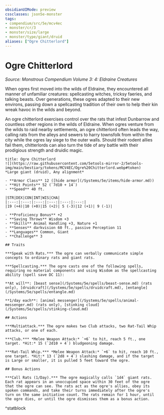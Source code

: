 ```yaml
---
obsidianUIMode: preview
cssclasses: json5e-monster
tags:
- compendium/src/5e/mcv4ec
- monster/cr/3
- monster/size/large
- monster/type/giant/druid
aliases: ["Ogre Chitterlord"]
---
```

# Ogre Chitterlord
*Source: Monstrous Compendium Volume 3: 4: Eldraine Creatures*  

When ogres first moved into the wilds of Eldraine, they encountered all manner of unfamiliar creatures: spellcasting witches, tricksy faeries, and talking beasts. Over generations, these ogres adapted to their new environs, passing down a spellcasting tradition of their own to help their kin wreak havoc in the wilds and beyond.

An ogre chitterlord exercises control over the rats that infest Dunbarrow and countless other regions in the wilds of Eldraine. When ogres venture from the wilds to raid nearby settlements, an ogre chitterlord often leads the way, calling rats from the alleys and sewers to harry townsfolk from within the city while the ogres lay siege to the outer walls. Should their rodent allies fail them, chitterlords can also turn the tide of any battle with their prodigious strength and druidic magic.

```ad-statblock
title: Ogre Chitterlord
![](https://raw.githubusercontent.com/5etools-mirror-2/5etools-img/main/bestiary/tokens/MCV4EC/Ogre%20Chitterlord.webp#token)
*Large giant (druid), Any alignment*

- **Armor Class** 12 ([hide armor](/Systems/5e/items/hide-armor.md))
- **Hit Points** 52 (`7d10 + 14`)
- **Speed** 40 ft.

|STR|DEX|CON|INT|WIS|CHA|
|:---:|:---:|:---:|:---:|:---:|:---:|
|19 (+4)|10 (+0)|15 (+2)| 5 (-3)|12 (+1)| 9 (-1)|

- **Proficiency Bonus** +2
- **Saving Throws** Wisdom +3
- **Skills** Animal Handling +3, Nature +1
- **Senses** darkvision 60 ft., passive Perception 11
- **Languages** Common, Giant
- **Challenge** 3

## Traits

***Speak with Rats.*** The ogre can verbally communicate simple concepts to ordinary rats and giant rats.

***Spellcasting.*** The ogre casts one of the following spells, requiring no material components and using Wisdom as the spellcasting ability (spell save DC 11):

**At will**: [beast sense](/Systems/5e/spells/beast-sense.md) (rats only), [druidcraft](/Systems/5e/spells/druidcraft.md), [entangle](/Systems/5e/spells/entangle.md)

**1/day each**: [animal messenger](/Systems/5e/spells/animal-messenger.md) (rats only), [stinking cloud](/Systems/5e/spells/stinking-cloud.md)

## Actions

***Multiattack.*** The ogre makes two Club attacks, two Rat-Tail Whip attacks, or one of each.

***Club.*** *Melee Weapon Attack:* `+6` to hit, reach 5 ft., one target. *Hit:* 15 (`2d10 + 4`) bludgeoning damage.

***Rat-Tail Whip.*** *Melee Weapon Attack:* `+6` to hit, reach 10 ft., one target. *Hit:* 13 (`2d8 + 4`) slashing damage, and if the target is Large or smaller, it is pulled 5 feet toward the ogre.

## Bonus Actions

***Call Rats (1/Day).*** The ogre magically calls `1d4` giant rats. Each rat appears in an unoccupied space within 30 feet of the ogre that the ogre can see. The rats act as the ogre's allies, obey its spoken commands, and take their turns immediately after the ogre's turn on the same initiative count. The rats remain for 1 hour, until the ogre dies, or until the ogre dismisses them as a bonus action.
```
^statblock
